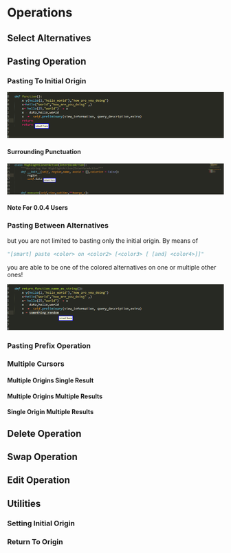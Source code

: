 # Operations



## Select Alternatives 



## Pasting Operation

### Pasting To Initial Origin

![](./gif/op1.gif)

#### Surrounding Punctuation

![](./gif/op2.gif)

#### Note For 0.0.4 Users


### Pasting Between Alternatives

but you are not limited to basting only the initial origin. By means of

```python
"[smart] paste <color> on <color2> [<color3> [ [and] <color4>]]"
```

you are able to be one of the colored alternatives on one or multiple other ones!

![](./gif/op3.gif)

### Pasting Prefix Operation


### Multiple Cursors

#### Multiple Origins Single Result

#### Multiple Origins Multiple Results

#### Single Origin Multiple Results



## Delete Operation


## Swap Operation

## Edit Operation

## Utilities 

### Setting Initial Origin

### Return To Origin

